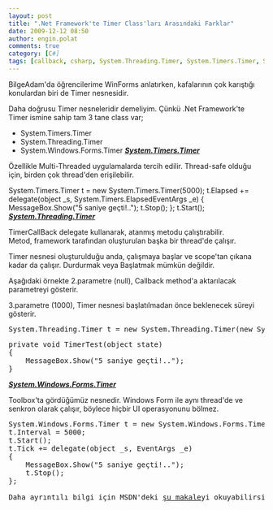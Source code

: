 ```yaml
---
layout: post
title: ".Net Framework'te Timer Class'ları Arasındaki Farklar"
date: 2009-12-12 08:50
author: engin.polat
comments: true
category: [C#]
tags: [callback, csharp, System.Threading.Timer, System.Timers.Timer, System.Windows.Forms.Timer, timer, TimerCallback]
---
```

BilgeAdam'da öğrencilerime WinForms anlatırken, kafalarının çok karıştığı konulardan biri de Timer nesnesidir.

Daha doğrusu Timer nesneleridir demeliyim. Çünkü .Net Framework'te Timer ismine sahip tam 3 tane class var;


*   System.Timers.Timer
*   System.Threading.Timer
*   System.Windows.Forms.Timer
<a title="MSDN: System.Timers.Timer" href="http://msdn.microsoft.com/en-us/library/system.timers.timer.aspx" target="_blank" rel="noopener">***System.Timers.Timer***</a>

Özellikle Multi-Threaded uygulamalarda tercih edilir. Thread-safe olduğu için, birden çok thread'den erişilebilir.


System.Timers.Timer t = new System.Timers.Timer(5000);
t.Elapsed += delegate(object _s, System.Timers.ElapsedEventArgs _e)
{
    MessageBox.Show("5 saniye geçti!..");
    t.Stop();
};
t.Start();</pre>
<a title="MSDN: System.Threading.Timer" href="http://msdn.microsoft.com/en-us/library/system.threading.timer.aspx" target="_blank" rel="noopener">***System.Threading.Timer***</a>

TimerCallBack delegate kullanarak, atanmış metodu çalıştırabilir. Metod, framework tarafından oluşturulan başka bir thread'de çalışır.

Timer nesnesi oluşturulduğu anda, çalışmaya başlar ve scope'tan çıkana kadar da çalışır. Durdurmak veya Başlatmak mümkün değildir.

Aşağıdaki örnekte 2.parametre (null), Callback method'a aktarılacak parametreyi gösterir.

3.parametre (1000), Timer nesnesi başlatılmadan önce beklenecek süreyi gösterir.
<pre class="brush:csharp">System.Threading.Timer t = new System.Threading.Timer(new System.Threading.TimerCallback(TimerTest), null, 1000, 5000);</pre>
<pre class="brush:csharp">private void TimerTest(object state)
{
    MessageBox.Show("5 saniye geçti!..");
}</pre>
<a title="MSDN: System.Windows.Forms.Timer" href="http://msdn.microsoft.com/en-us/library/system.windows.forms.timer.aspx" target="_blank" rel="noopener">***System.Windows.Forms.Timer***</a>

Toolbox'ta gördüğümüz nesnedir. Windows Form ile aynı thread'de ve senkron olarak çalışır, böylece hiçbir UI operasyonunu bölmez.
<pre class="brush:csharp">System.Windows.Forms.Timer t = new System.Windows.Forms.Timer();
t.Interval = 5000;
t.Start();
t.Tick += delegate(object _s, EventArgs _e)
{
    MessageBox.Show("5 saniye geçti!..");
    t.Stop();
};

Daha ayrıntılı bilgi için MSDN'deki <a title="MSDN: Comparing the Timer Classes" href="http://msdn.microsoft.com/en-us/magazine/cc164015.aspx" target="_blank" rel="noopener">şu makale</a>yi okuyabilirsiniz.

